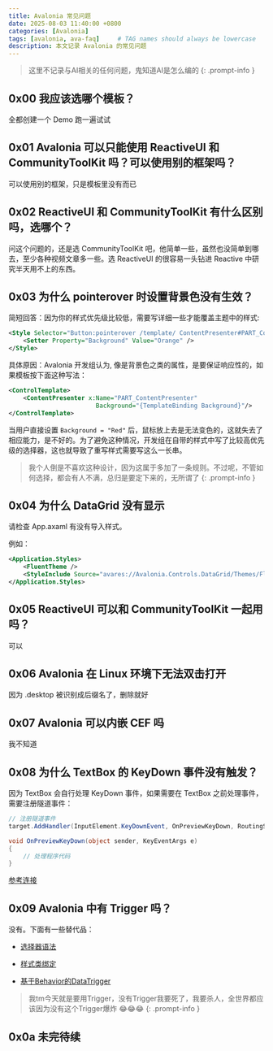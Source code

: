 ```yaml
---
title: Avalonia 常见问题
date: 2025-08-03 11:40:00 +0800
categories: [Avalonia]
tags: [avalonia, ava-faq]     # TAG names should always be lowercase
description: 本文记录 Avalonia 的常见问题
---
```


> 这里不记录与AI相关的任何问题，鬼知道AI是怎么编的
{: .prompt-info }

## 0x00 我应该选哪个模板？

全都创建一个 Demo 跑一遍试试

## 0x01 Avalonia 可以只能使用 ReactiveUI 和 CommunityToolKit 吗？可以使用别的框架吗？

可以使用别的框架，只是模板里没有而已

## 0x02 ReactiveUI 和 CommunityToolKit 有什么区别吗，选哪个？

问这个问题的，还是选 CommunityToolKit 吧，他简单一些，虽然也没简单到哪去，至少各种视频文章多一些。选 ReactiveUI 的很容易一头钻进 Reactive 中研究半天用不上的东西。

## 0x03 为什么 pointerover 时设置背景色没有生效？

简短回答：因为你的样式优先级比较低，需要写详细一些才能覆盖主题中的样式:

```xml
<Style Selector="Button:pointerover /template/ ContentPresenter#PART_ContentPresenter">
    <Setter Property="Background" Value="Orange" />
</Style>
```

具体原因：Avalonia 开发组认为, 像是背景色之类的属性，是要保证响应性的，如果模板按下面这种写法：
```xml
<ControlTemplate>
    <ContentPresenter x:Name="PART_ContentPresenter"
                        Background="{TemplateBinding Background}"/>
</ControlTemplate>
```
当用户直接设置 `Background = "Red"` 后，鼠标放上去是无法变色的，这就失去了相应能力，是不好的。为了避免这种情况，开发组在自带的样式中写了比较高优先级的选择器，这也就导致了重写样式需要写这么一长串。

> 我个人倒是不喜欢这种设计，因为这属于多加了一条规则。不过呢，不管如何选择，都会有人不满，总归是要定下来的，无所谓了
{: .prompt-info }

## 0x04 为什么 DataGrid 没有显示

请检查 App.axaml 有没有导入样式。

例如：

```xml
<Application.Styles>
    <FluentTheme />
    <StyleInclude Source="avares://Avalonia.Controls.DataGrid/Themes/Fluent.xaml"/>
</Application.Styles>
```

## 0x05 ReactiveUI 可以和 CommunityToolKit 一起用吗？

可以

## 0x06 Avalonia 在 Linux 环境下无法双击打开

因为 .desktop 被识别成后缀名了，删除就好

## 0x07 Avalonia 可以内嵌 CEF 吗

我不知道

## 0x08 为什么 TextBox 的 KeyDown 事件没有触发？

因为 TextBox 会自行处理 KeyDown 事件，如果需要在 TextBox 之前处理事件，需要注册隧道事件：

``` csharp
// 注册隧道事件
target.AddHandler(InputElement.KeyDownEvent, OnPreviewKeyDown, RoutingStrategies.Tunnel);

void OnPreviewKeyDown(object sender, KeyEventArgs e)
{
    // 处理程序代码
}
```

[参考连接](https://docs.avaloniaui.net/zh-Hans/docs/get-started/wpf/tunnelling-events)

## 0x09 Avalonia 中有 Trigger 吗？

没有。下面有一些替代品：

- [选择器语法](https://docs.avaloniaui.net/zh-Hans/docs/reference/styles/style-selector-syntax)

- [样式类绑定](https://docs.avaloniaui.net/zh-Hans/docs/guides/data-binding/binding-classes)

- [基于Behavior的DataTrigger](https://github.com/wieslawsoltes/Xaml.Behaviors)

> 我tm今天就是要用Trigger，没有Trigger我要死了，我要杀人，全世界都应该因为没有这个Trigger爆炸 😂😂😂
{: .prompt-info }


## 0x0a 未完待续